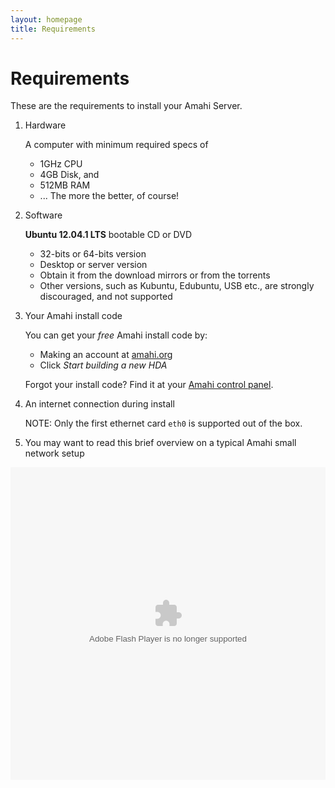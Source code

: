 ```yaml
---
layout: homepage
title: Requirements
---
```

# Requirements

These are the requirements to install your Amahi Server.

1. Hardware

	A computer with minimum required specs of
	* 1GHz CPU
	* 4GB Disk, and
	* 512MB RAM
	* ... The more the better, of course! 

    
1. Software

	**Ubuntu 12.04.1 LTS** bootable CD or DVD

	* 32-bits or 64-bits version
	* Desktop or server version
	* Obtain it from the download mirrors or from the torrents
	* Other versions, such as Kubuntu, Edubuntu, USB etc., are strongly discouraged, and not supported    
    

1. Your Amahi install code

	You can get your *free* Amahi install code by:
	* Making an account at [amahi.org](http://amahi.org) 
	* Click *Start building a new HDA*     

	Forgot your install code?  Find it at your [Amahi control panel](https://www.amahi.org/users).  
       
        
1. An internet connection during install

	NOTE: Only the first ethernet card `eth0` is supported out of the box.


1. You may want to read this brief overview on a typical Amahi small network setup

<object codebase="http://download.macromedia.com/pub/shockwave/cabs/flash/swflash.cab#version=9,0,0,0" id="doc_963414960787323" name="doc_963414960787323" classid="clsid:d27cdb6e-ae6d-11cf-96b8-444553540000" align="middle"  height="500" width="100%" >             <param name="movie"     value="http://d.scribd.com/ScribdViewer.swf?document_id=14292760&amp;access_key=key-1xvfjktmr6mtriigvw0y&amp;page=1&amp;version=1&amp;viewMode=" />             <param name="quality" value="high" />           <param name="play" value="true" />              <param name="loop" value="true" />              <param name="scale" value="showall" />          <param name="wmode" value="opaque" />           <param name="devicefont" value="false" />               <param name="bgcolor" value="#ffffff" />                <param name="menu" value="true" />              <param name="allowFullScreen" value="true" />           <param name="allowScriptAccess" value="always" />               <param name="salign" value="" />                                <embed src="http://d.scribd.com/ScribdViewer.swf?document_id=14292760&amp;access_key=key-1xvfjktmr6mtriigvw0y&amp;page=1&amp;version=1&amp;viewMode=" quality="high" pluginspage="http://www.macromedia.com/go/getflashplayer" play="true" loop="true" scale="showall" wmode="opaque" devicefont="false" bgcolor="#ffffff" name="doc_963414960787323_object" menu="true" allowfullscreen="true" allowscriptaccess="always" salign="" type="application/x-shockwave-flash" align="middle"  height="500" width="100%"></embed>                    </object>

<br>
